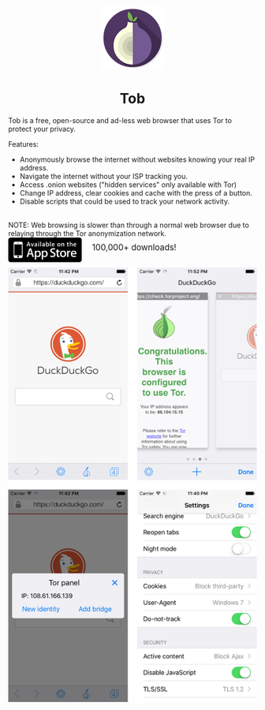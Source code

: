 <p align="center">
	<img src="resources/icon.png?raw=true">
	<h1 align="center">Tob</h1>
</p>

Tob is a free, open-source and ad-less web browser that uses Tor to protect your privacy.

Features:

- Anonymously browse the internet without websites knowing your real IP address.
- Navigate the internet without your ISP tracking you.
- Access .onion websites ("hidden services" only available with Tor)
- Change IP address, clear cookies and cache with the press of a button.
- Disable scripts that could be used to track your network activity.

<br>
NOTE:
Web browsing is slower than through a normal web browser due to relaying through the Tor anonymization network.



<div>
	<div>
			<a href="https://itunes.apple.com/app/id1063151782" style="float: left;"><img border="0" alt="Available on the appstore" src="resources/appstore.png?raw=true" width="149" height="50"></a>
	</div>	
	<div style="margin-left:170px">
		<div style="font-size:1.2em;padding-top:10px"> 100,000+ downloads!</div>
	</div>
</div>

<br>

![snapshots](resources/snapshots.png "Snapshots")